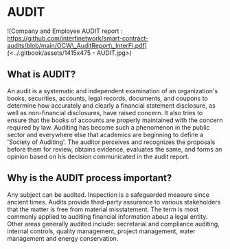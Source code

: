 # AUDIT

![Company and Employee AUDIT report : https://github.com/interfinetwork/smart-contract-audits/blob/main/OCW\_AuditReport\_InterFi.pdf](<../.gitbook/assets/1415x475 - AUDIT.jpg>)

## What is AUDIT?



An audit is a systematic and independent examination of an organization's books, securities, accounts, legal records, documents, and coupons to determine how accurately and clearly a financial statement disclosure, as well as non-financial disclosures, have raised concern. It also tries to ensure that the books of accounts are properly maintained with the concern required by law. Auditing has become such a phenomenon in the public sector and everywhere else that academics are beginning to define a 'Society of Auditing'. The auditor perceives and recognizes the proposals before them for review, obtains evidence, evaluates the same, and forms an opinion based on his decision communicated in the audit report.

## Why is the AUDIT process important?



Any subject can be audited. Inspection is a safeguarded measure since ancient times. Audits provide third-party assurance to various stakeholders that the matter is free from material misstatement. The term is most commonly applied to auditing financial information about a legal entity. Other areas generally audited include: secretarial and compliance auditing, internal controls, quality management, project management, water management and energy conservation.
